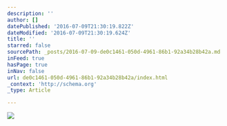 ```yaml
---
description: ''
author: []
datePublished: '2016-07-09T21:30:19.822Z'
dateModified: '2016-07-09T21:30:19.624Z'
title: ''
starred: false
sourcePath: _posts/2016-07-09-de0c1461-050d-4961-86b1-92a34b28b42a.md
inFeed: true
hasPage: true
inNav: false
url: de0c1461-050d-4961-86b1-92a34b28b42a/index.html
_context: 'http://schema.org'
_type: Article

---
```

![](https://the-grid-user-content.s3-us-west-2.amazonaws.com/d3a1eab0-98f7-43b0-adfa-cc957fb59478.jpg)